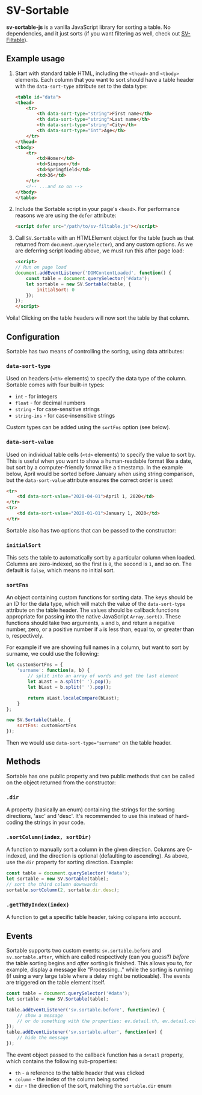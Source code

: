 
SV-Sortable
=================================================

**sv-sortable-js** is a vanilla JavaScript library for sorting a table. No dependencies, and it just sorts (if you want filtering as well, check out [SV-Filtable](https://github.com/svivian/sv-filtable-js)).


## Example usage

1. Start with standard table HTML, including the `<thead>` and `<tbody>` elements. Each column that you want to sort should have a table header with the `data-sort-type` attribute set to the data type:

	```html
	<table id="data">
	<thead>
		<tr>
			<th data-sort-type="string">First name</th>
			<th data-sort-type="string">Last name</th>
			<th data-sort-type="string">City</th>
			<th data-sort-type="int">Age</th>
		</tr>
	</thead>
	<tbody>
		<tr>
			<td>Homer</td>
			<td>Simpson</td>
			<td>Springfield</td>
			<td>36</td>
		</tr>
		<!-- ...and so on -->
	</tbody>
	</table>
	```

2. Include the Sortable script in your page's `<head>`. For performance reasons we are using the `defer` attribute:

	```html
	<script defer src="/path/to/sv-filtable.js"></script>
	```

3. Call `SV.Sortable` with an HTMLElement object for the table (such as that returned from `document.querySelector`), and any custom options. As we are deferring script loading above, we must run this after page load:

	```html
	<script>
	// Run on page load
	document.addEventListener('DOMContentLoaded', function() {
		const table = document.querySelector('#data');
		let sortable = new SV.Sortable(table, {
			initialSort: 0
		});
	});
	</script>
	```

Voila! Clicking on the table headers will now sort the table by that column.


## Configuration

Sortable has two means of controlling the sorting, using data attributes:

### `data-sort-type`

Used on headers (`<th>` elements) to specify the data type of the column. Sortable comes with four built-in types:

- `int` - for integers
- `float` - for decimal numbers
- `string` - for case-sensitive strings
- `string-ins` - for case-insensitive strings

Custom types can be added using the `sortFns` option (see below).

### `data-sort-value`

Used on individual table cells (`<td>` elements) to specify the value to sort by. This is useful when you want to show a human-readable format like a date, but sort by a computer-friendly format like a timestamp. In the example below, April would be sorted before January when using string comparison, but the `data-sort-value` attribute ensures the correct order is used:

```html
<tr>
	<td data-sort-value="2020-04-01">April 1, 2020</td>
</tr>
<tr>
	<td data-sort-value="2020-01-01">January 1, 2020</td>
</tr>
```

Sortable also has two options that can be passed to the constructor:

### `initialSort`

This sets the table to automatically sort by a particular column when loaded. Columns are zero-indexed, so the first is `0`, the second is `1`, and so on. The default is `false`, which means no initial sort.

### `sortFns`

An object containing custom functions for sorting data. The keys should be an ID for the data type, which will match the value of the `data-sort-type` attribute on the table header. The values should be callback functions appropriate for passing into the native JavaScript `Array.sort()`. These functions should take two arguments, `a` and `b`, and return a negative number, zero, or a positive number if `a` is less than, equal to, or greater than `b`, respectively.

For example if we are showing full names in a column, but want to sort by surname, we could use the following:

```js
let customSortFns = {
	'surname': function(a, b) {
		// split into an array of words and get the last element
		let aLast = a.split(' ').pop();
		let bLast = b.split(' ').pop();

		return aLast.localeCompare(bLast);
	}
};

new SV.Sortable(table, {
	sortFns: customSortFns
});
```

Then we would use `data-sort-type="surname"` on the table header.


## Methods

Sortable has one public property and two public methods that can be called on the object returned from the constructor:

### `.dir`

A property (basically an enum) containing the strings for the sorting directions, 'asc' and 'desc'. It's recommended to use this instead of hard-coding the strings in your code.

### `.sortColumn(index, sortDir)`

A function to manually sort a column in the given direction. Columns are 0-indexed, and the direction is optional (defaulting to ascending). As above, use the `dir` property for sorting direction. Example:

```js
const table = document.querySelector('#data');
let sortable = new SV.Sortable(table);
// sort the third column downwards
sortable.sortColumn(2, sortable.dir.desc);
```

### `.getThByIndex(index)`

A function to get a specific table header, taking colspans into account.


## Events

Sortable supports two custom events: `sv.sortable.before` and `sv.sortable.after`, which are called respectively (can you guess?) *before* the table sorting begins and *after* sorting is finished. This allows you to, for example, display a message like "Processing..." while the sorting is running (if using a very large table where a delay might be noticeable). The events are triggered on the table element itself.

```js
const table = document.querySelector('#data');
let sortable = new SV.Sortable(table);

table.addEventListener('sv.sortable.before', function(ev) {
	// show a message
	// or do something with the properties: ev.detail.th, ev.detail.column, ev.detail.dir
});
table.addEventListener('sv.sortable.after', function(ev) {
	// hide the message
});
```

The event object passed to the callback function has a `detail` property, which contains the following sub-properties:

- `th` - a reference to the table header that was clicked
- `column` - the index of the column being sorted
- `dir` - the direction of the sort, matching the `sortable.dir` enum
